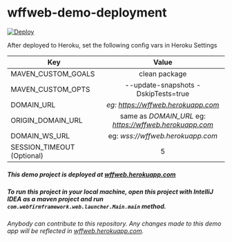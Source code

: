 # wffweb-demo-deployment

[![Deploy](https://www.herokucdn.com/deploy/button.svg)](https://heroku.com/deploy)

After deployed to Heroku, set the following config vars in Heroku Settings

|        Key         |         Value                                             |
|--------------------|:---------------------------------------------------------:|
| MAVEN_CUSTOM_GOALS | clean package                                             |
| MAVEN_CUSTOM_OPTS  | --update-snapshots -DskipTests=true                       |
| DOMAIN_URL         | _eg: https://wffweb.herokuapp.com_                        |
| ORIGIN_DOMAIN_URL  | same as _DOMAIN_URL_ eg: _https://wffweb.herokuapp.com_   |
| DOMAIN_WS_URL      | eg: _wss://wffweb.herokuapp.com_                          |
| SESSION_TIMEOUT  (Optional)  |         5                                       |


##### This demo project is deployed at [wffweb.herokuapp.com](https://wffweb.herokuapp.com)

##### To run this project in your local machine, open this project with IntelliJ IDEA as a maven project and run `com.webfirmframework.web.launcher.Main.main` method.

###### Anybody can contribute to this repository. Any changes made to this demo app will be reflected in [wffweb.herokuapp.com](https://wffweb.herokuapp.com).
